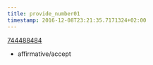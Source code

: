 ```yaml
---
title: provide_number01
timestamp: 2016-12-08T23:21:35.7171324+02:00
---
```


[744488484](custId)
* affirmative/accept
